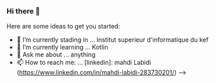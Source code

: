 ### Hi there 👋


Here are some ideas to get you started:

- 🔭 I’m currently stading in ... Institut superieur d'informatique du kef
- 🌱 I’m currently learning ... Kotlin
- 💬 Ask me about ... anything
- 📫 How to reach me: ... [linkedin]: mahdi Labidi (https://www.linkedin.com/in/mahdi-labidi-283730201/)
-->
